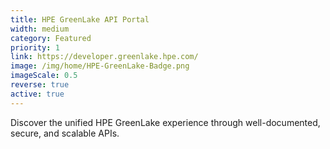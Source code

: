 ```yaml
---
title: HPE GreenLake API Portal
width: medium
category: Featured
priority: 1
link: https://developer.greenlake.hpe.com/
image: /img/home/HPE-GreenLake-Badge.png
imageScale: 0.5
reverse: true
active: true
---
```


Discover the unified HPE GreenLake experience through well-documented, secure, and scalable APIs.